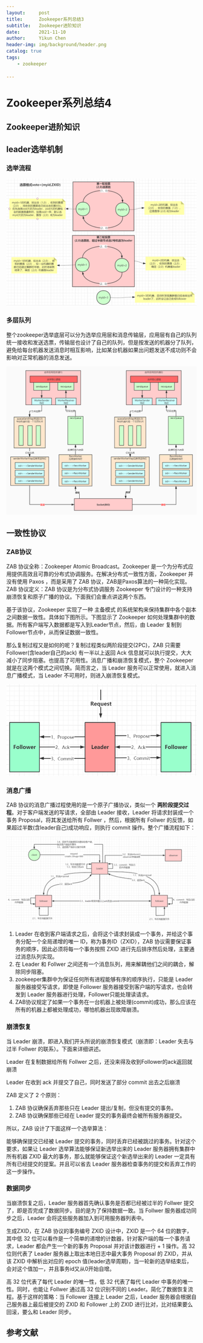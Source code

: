 ```yaml
---
layout:     post
title:      Zookeeper系列总结3
subtitle:   Zookeeper进阶知识
date:       2021-11-10
author:     Yikun Chen
header-img: img/background/header.png
catalog: true
tags:
    - zookeeper

---
```



# Zookeeper系列总结4

Zookeeper进阶知识
--

## leader选举机制

### 选举流程

![picture1](/img/zookeeper/leader.png)

### 多层队列

整个zookeeper选举底层可以分为选举应用层和消息传输层，应用层有自己的队列统一接收和发送选票，传输层也设计了自己的队列，但是按发送的机器分了队列，避免给每台机器发送消息时相互影响，比如某台机器如果出问题发送不成功则不会影响对正常机器的消息发送。

![picture1](/img/zookeeper/queue.png)

## 一致性协议

### ZAB协议

ZAB 协议全称：Zookeeper Atomic Broadcast。Zookeeper 是一个为分布式应用提供高效且可靠的分布式协调服务。在解决分布式一致性方面，Zookeeper 并没有使用 Paxos ，而是采用了 ZAB 协议，ZAB是Paxos算法的一种简化实现。ZAB 协议定义：ZAB 协议是为分布式协调服务 Zookeeper 专门设计的一种支持崩溃恢复和原子广播的协议。下面我们会重点讲这两个东西。

基于该协议，Zookeeper 实现了一种 主备模式 的系统架构来保持集群中各个副本之间数据一致性。具体如下图所示。下图显示了 Zookeeper 如何处理集群中的数据。所有客户端写入数据都是写入到Leader节点，然后，由 Leader 复制到Follower节点中，从而保证数据一致性。

那么复制过程又是如何的呢？复制过程类似两阶段提交(2PC)，ZAB 只需要 Follower(含leader自己的ack) 有一半以上返回 Ack 信息就可以执行提交，大大减小了同步阻塞。也提高了可用性。消息广播和崩溃恢复模式，整个 Zookeeper 就是在这两个模式之间切换。简而言之，当 Leader 服务可以正常使用，就进入消息广播模式，当 Leader 不可用时，则进入崩溃恢复模式。

![picture1](/img/zookeeper/cluster.png)

### 消息广播

ZAB 协议的消息广播过程使用的是一个原子广播协议，类似一个 **两阶段提交过程**。对于客户端发送的写请求，全部由 Leader 接收，Leader 将请求封装成一个事务 Proposal，将其发送给所有 Follwer ，然后，根据所有 Follwer 的反馈，如果超过半数(含leader自己)成功响应，则执行 commit 操作。整个广播流程如下：

![picture1](/img/zookeeper/broadcast.png)

1. Leader 在收到客户端请求之后，会将这个请求封装成一个事务，并给这个事务分配一个全局递增的唯一 ID，称为事务ID（ZXID），ZAB 协议需要保证事务的顺序，因此必须将每一个事务按照 ZXID 进行先后排序然后处理，主要通过消息队列实现。
2. 在 Leader 和 Follwer 之间还有一个消息队列，用来解耦他们之间的耦合，解除同步阻塞。
3. zookeeper集群中为保证任何所有进程能够有序的顺序执行，只能是 Leader 服务器接受写请求，即使是 Follower 服务器接受到客户端的写请求，也会转发到 Leader 服务器进行处理，Follower只能处理读请求。
4. ZAB协议规定了如果一个事务在一台机器上被处理(commit)成功，那么应该在所有的机器上都被处理成功，哪怕机器出现故障崩溃。

### 崩溃恢复

当 Leader 崩溃，即进入我们开头所说的崩溃恢复模式（崩溃即：Leader 失去与过半 Follwer 的联系）。下面来详细讲述。

Leader 在复制数据给所有 Follwer 之后，还没来得及收到Follower的ack返回就崩溃

Leader 在收到 ack 并提交了自己，同时发送了部分 commit 出去之后崩溃

ZAB 定义了 2 个原则：

1. ZAB 协议确保丢弃那些只在 Leader 提出/复制，但没有提交的事务。
2. ZAB 协议确保那些已经在 Leader 提交的事务最终会被所有服务器提交。

所以，ZAB 设计了下面这样一个选举算法：

能够确保提交已经被 Leader 提交的事务，同时丢弃已经被跳过的事务。针对这个要求，如果让 Leader 选举算法能够保证新选举出来的 Leader 服务器拥有集群中所有机器 ZXID 最大的事务，那么就能够保证这个新选举出来的 Leader 一定具有所有已经提交的提案。并且可以省去 Leader 服务器检查事务的提交和丢弃工作的这一步操作。

### 数据同步

当崩溃恢复之后，Leader 服务器首先确认事务是否都已经被过半的 Follwer 提交了，即是否完成了数据同步。目的是为了保持数据一致。当 Follwer 服务器成功同步之后，Leader 会将这些服务器加入到可用服务器列表中。

生成ZXID，在 ZAB 协议的事务编号 ZXID 设计中，ZXID 是一个 64 位的数字，其中低 32 位可以看作是一个简单的递增的计数器，针对客户端的每一个事务请求，Leader 都会产生一个新的事务 Proposal 并对该计数器进行 + 1 操作。高 32 位则代表了 Leader 服务器上取出本地日志中最大事务 Proposal 的 ZXID，并从该 ZXID 中解析出对应的 epoch 值(leader选举周期)，当一轮新的选举结束后，会对这个值加一，并且事务id又从0开始自增。

高 32 位代表了每代 Leader 的唯一性，低 32 代表了每代 Leader 中事务的唯一性。同时，也能让 Follwer 通过高 32 位识别不同的 Leader。简化了数据恢复流程。基于这样的策略：当 Follower 连接上 Leader 之后，Leader 服务器会根据自己服务器上最后被提交的 ZXID 和 Follower 上的 ZXID 进行比对，比对结果要么回滚，要么和 Leader 同步。


参考文献
--